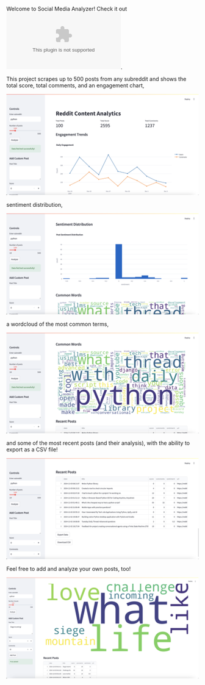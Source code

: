Welcome to Social Media Analyzer! Check it out ![here](LINK.com).

This project scrapes up to 500 posts from any subreddit and shows the total score, total comments, and an engagement chart,

![main](mainpageengagement.png)

 sentiment distribution,

 ![sentiment](sentiment.png)
 
 a wordcloud of the most common terms,
 
 ![wordcloud](wordcloud.png)

 and some of the most recent posts (and their analysis), with the ability to export as a CSV file!

![recent](recent.png)

Feel free to add and analyze your own posts, too!

![manual](manual.png)
